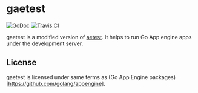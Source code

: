 # gaetest

[![GoDoc](https://godoc.org/github.com/kkrs/gaetest?status.svg)](https://godoc.org/github.com/kkrs/gaetest)
[![Travis CI](https://travis-ci.org/kkrs/gaetest.svg?branch=master)](https://travis-ci.org/kkrs/gaetest) 

gaetest is a modified version of [aetest](https://github.com/golang/appengine/tree/master/aetest).
It helps to run Go App engine apps under the development server.

## License
gaetest is licensed under same terms as (Go App Engine packages)[https://github.com/golang/appengine].
